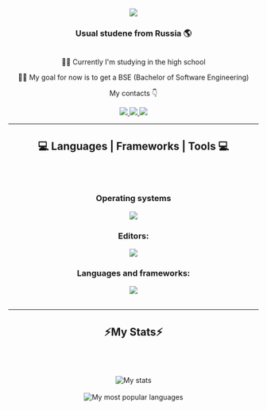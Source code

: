 
<h1 align="center">
    <img src="https://readme-typing-svg.herokuapp.com/?font=Righteous&size=36&center=true&vCenter=true&width=500&height=70&duration=4000&lines=Hi+There!+😀✋;+I'm+M1nell!;" />
</h1>

<h3 align="center">Usual studenе from Russia 🌎</h3>

<br/>

<div align="center">
 🏃‍♂️ Currently I'm studying in the high school
  
  👨‍🎓 My goal for now is to get a BSE (Bachelor of Software Engineering)
      
  My contacts 👇

 </div>
 
<div align="center"> 
  <a href="mailto:inormalpersoon@gmail.com">
    <img src="https://img.shields.io/badge/Gmail-333333?style=for-the-badge&logo=gmail&logoColor=red" />
  </a>
  <a href="https://t.me/ANIMALFUCKER" target="_blank">
    <img src="https://img.shields.io/badge/Telegram-0077B5?style=for-the-badge&logo=Telegram&logoColor=white" target="_blank" />
  </a>
  <a href="https://www.youtube.com/watch?v=dQw4w9WgXcQ" target="_blank">
     <img src="https://img.shields.io/badge/YouTube-FF5722?style=for-the-badge&logo=youtube&logoColor=white" target="_blank" /> <!-- sqlite, safari, google-chrome are other good icon options -->
  </a>
</div>

 <hr/>
 
<h2 align="center">💻 Languages | Frameworks | Tools 💻</h2>
<br/>
<br>
<div align="center">
    <h3>Operating systems</h3>
    <img src="https://skillicons.dev/icons?i=arch,ubuntu,debian,windows" />
    <h3>Editors:</h3>
    <img src="https://skillicons.dev/icons?i=vscode,vim,pycharm,sublime" />
    <h3>Languages and frameworks:</h3>
    <img src="https://skillicons.dev/icons?i=python,javascript,typescript,nodejs,flask,django,webstorm,css,html" />
  
</div>

<br/>
<hr/>

<h2 align="center">⚡My Stats⚡</h2>
<div align=center>
  <br>
<!--   <a href="https://git.io/streak-stats"><img src="https://streak-stats.demolab.com?user=M1nell&theme=dark&hide_border=true&date_format=M%20j%5B%2C%20Y%5D&mode=weekly&card_width=500" alt="GitHub Streak" /></a> -->
  </br>
  <br>
  <img alt="My stats" src="https://github-readme-stats.vercel.app/api?username=M1nell&theme=dark&show_icons=true"/>
  </br>
  <br>
  <img alt="My most popular languages" src="https://github-readme-stats.vercel.app/api/top-langs/?username=M1nell&layout=compact&theme=dark"/>
  </br>
</div>
<br/>

